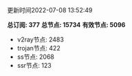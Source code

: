 更新时间2022-07-08 13:52:49

**总订阅: 377**
**总节点: 15734**
**有效节点: 5096**
- v2ray节点: 2483
- trojan节点: 422
- ss节点: 2068
- ssr节点: 123
